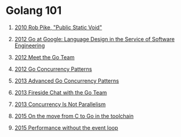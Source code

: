 # Golang 101

1) [2010 Rob Pike, "Public Static Void"](https://www.youtube.com/watch?v=5kj5ApnhPAE)

2) [2012 Go at Google: Language Design in the Service of Software Engineering](http://talks.golang.org/2012/splash.article)

3) [2012 Meet the Go Team](https://www.youtube.com/watch?v=sln-gJaURzk)

4) [2012 Go Concurrency Patterns](https://www.youtube.com/watch?v=f6kdp27TYZs)

5) [2013 Advanced Go Concurrency Patterns](https://www.youtube.com/watch?feature=player_embedded&v=QDDwwePbDtw)

6) [2013 Fireside Chat with the Go Team](https://www.youtube.com/watch?feature=player_embedded&v=p9VUCp98ay4)

7) [2013 Concurrency Is Not Parallelism](https://www.youtube.com/watch?v=cN_DpYBzKso)

8) [2015 On the move from C to Go in the toolchain](https://www.youtube.com/watch?v=cF1zJYkBW4A)

9) [2015 Performance without the event loop](http://dave.cheney.net/2015/08/08/performance-without-the-event-loop)

